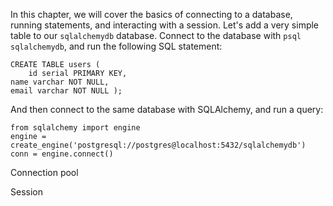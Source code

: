 In this chapter, we will cover the basics of connecting to a database,
running statements, and interacting with a session. Let's add a very
simple table to our `sqlalchemydb` database. Connect to the database
with `psql sqlalchemydb`, and run the following SQL statement:

    CREATE TABLE users (
        id serial PRIMARY KEY,
	name varchar NOT NULL,
	email varchar NOT NULL );

And then connect to the same database with SQLAlchemy, and run a
query:

    from sqlalchemy import engine
    engine = create_engine('postgresql://postgres@localhost:5432/sqlalchemydb')
    conn = engine.connect()


Connection pool

Session